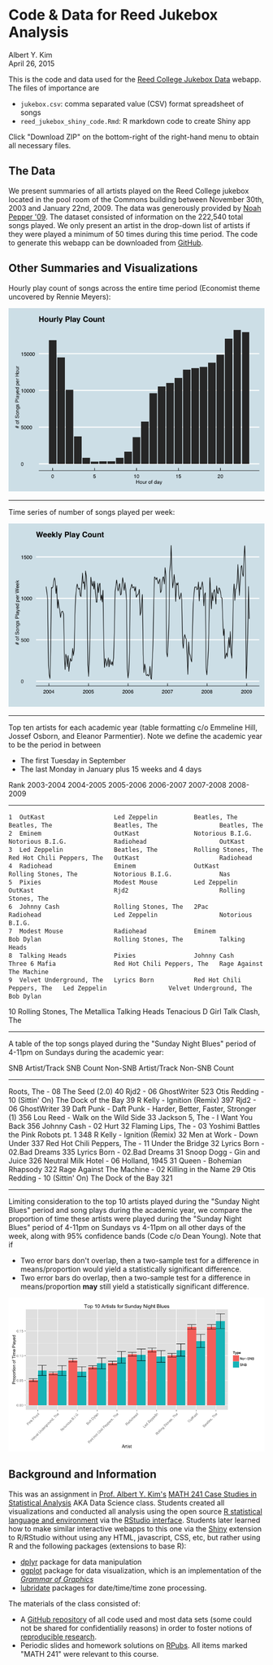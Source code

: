 # Code & Data for Reed Jukebox Analysis
Albert Y. Kim  
April 26, 2015  

This is the code and data used for the [Reed College Jukebox Data](https://github.com/rudeboybert/ReedJukebox) webapp.  The files of importance are

* `jukebox.csv`: comma separated value (CSV) format spreadsheet of songs
* `reed_jukebox_shiny_code.Rmd`: R markdown code to create Shiny app

Click "Download ZIP" on the bottom-right of the right-hand menu to obtain all necessary files.  





## The Data

We present summaries of all artists played on the Reed College jukebox located in the pool room of the Commons building between November 30th, 2003 and January 22nd, 2009.  The data was generously provided by [Noah Pepper '09](http://www.noahpepper.com/).  The dataset consisted of information on the 222,540 total songs played.  We only present an artist in the drop-down list of artists if they were played a minimum of 50 times during this time period.  The code to generate this webapp can be downloaded from   [GitHub](https://github.com/rudeboybert/ReedJukebox).





## Other Summaries and Visualizations

Hourly play count of songs across the entire time period (Economist theme uncovered by Rennie Meyers):

![](README_files/figure-html/unnamed-chunk-2-1.png) 

**********

Time series of number of songs played per week:

![](README_files/figure-html/unnamed-chunk-3-1.png) 

**********

Top ten artists for each academic year (table formatting c/o Emmeline Hill, Jossef Osborn, and Eleanor Parmentier).  Note we define the academic year to be the period in between 

* The first Tuesday in September 
* The last Monday in January plus 15 weeks and 4 days



 Rank  2003-2004                 2004-2005             2005-2006                    2006-2007                    2007-2008                    2008-2009                
-----  ------------------------  --------------------  ---------------------------  ---------------------------  ---------------------------  -------------------------
    1  OutKast                   Led Zeppelin          Beatles, The                 Beatles, The                 Beatles, The                 Beatles, The             
    2  Eminem                    OutKast               Notorious B.I.G.             Notorious B.I.G.             Radiohead                    OutKast                  
    3  Led Zeppelin              Beatles, The          Rolling Stones, The          Red Hot Chili Peppers, The   OutKast                      Radiohead                
    4  Radiohead                 Eminem                OutKast                      Rolling Stones, The          Notorious B.I.G.             Nas                      
    5  Pixies                    Modest Mouse          Led Zeppelin                 OutKast                      Rjd2                         Rolling Stones, The      
    6  Johnny Cash               Rolling Stones, The   2Pac                         Radiohead                    Led Zeppelin                 Notorious B.I.G.         
    7  Modest Mouse              Radiohead             Eminem                       Bob Dylan                    Rolling Stones, The          Talking Heads            
    8  Talking Heads             Pixies                Johnny Cash                  Three 6 Mafia                Red Hot Chili Peppers, The   Rage Against The Machine 
    9  Velvet Underground, The   Lyrics Born           Red Hot Chili Peppers, The   Led Zeppelin                 Velvet Underground, The      Bob Dylan                
   10  Rolling Stones, The       Metallica             Talking Heads                Tenacious D                  Girl Talk                    Clash, The               

**********

A table of the top songs played during the "Sunday Night Blues" period of 4-11pm on Sundays during the academic year:


SNB Artist/Track                                      SNB Count  Non-SNB Artist/Track                                            Non-SNB Count
---------------------------------------------------  ----------  -------------------------------------------------------------  --------------
Roots, The - 08 The Seed (2.0)                               40  Rjd2 - 06 GhostWriter                                                     523
Otis Redding - 10 (Sittin' On) The Dock of the Bay           39  R Kelly - Ignition (Remix)                                                397
Rjd2 - 06 GhostWriter                                        39  Daft Punk - Daft Punk - Harder, Better, Faster, Stronger (1)              356
Lou Reed - Walk on the Wild Side                             33  Jackson 5, The - I Want You Back                                          356
Johnny Cash - 02 Hurt                                        32  Flaming Lips, The - 03 Yoshimi Battles the Pink Robots pt. 1              348
R Kelly - Ignition (Remix)                                   32  Men at Work - Down Under                                                  337
Red Hot Chili Peppers, The - 11 Under the Bridge             32  Lyrics Born - 02.Bad Dreams                                               335
Lyrics Born - 02.Bad Dreams                                  31  Snoop Dogg - Gin and Juice                                                326
Neutral Milk Hotel - 06 Holland, 1945                        31  Queen - Bohemian Rhapsody                                                 322
Rage Against The Machine - 02 Killing in the Name            29  Otis Redding - 10 (Sittin' On) The Dock of the Bay                        321

**********

Limiting consideration to the top 10 artists played during the "Sunday Night Blues" period and song plays during the academic year, we compare the proportion of time these artists were played during the "Sunday Night Blues" period of 4-11pm on Sundays vs 4-11pm on all other days of the week, along with 95% confidence bands (Code c/o Dean Young).  Note that if 

* Two error bars don't overlap, then a two-sample test for a difference in means/proportion would yield a statistically significant difference.
* Two error bars do overlap, then a two-sample test for a difference in means/proportion **may** still yield a statistically significant difference.

![](README_files/figure-html/unnamed-chunk-6-1.png) 


## Background and Information

This was an assignment in [Prof. Albert Y. Kim's](http://people.reed.edu/~albkim/) [MATH 241 Case Studies in Statistical Analysis](http://people.reed.edu/~albkim/MATH241/) AKA Data Science class.  Students created all visualizations and conducted all analysis using the open source [R statistical language and environment](http://cran.r-project.org/) via the [RStudio interface](http://www.rstudio.com/).  Students later learned how to make similar interactive webapps to this one via the [Shiny](http://shiny.rstudio.com/) extension to R/RStudio without using any HTML, javascript, CSS, etc, but rather using R and the following packages (extensions to base R):

* [dplyr](http://cran.rstudio.com/web/packages/dplyr/vignettes/introduction.html) package for data manipulation
* [ggplot](http://ggplot2.org/) package for data visualization, which is an implementation of the [*Grammar of Graphics*](http://www.amazon.com/The-Grammar-Graphics-Statistics-Computing/dp/0387245448)
* [lubridate](http://cran.r-project.org/web/packages/lubridate/lubridate.pdf) packages for date/time/time zone processing.

The materials of the class consisted of:

* A [GitHub repository](https://github.com/rudeboybert/MATH241) of all code used and most data sets (some could not be shared for confidentialily reasons) in order to foster notions of [reproducible research](https://www.coursera.org/course/repdata).  
* Periodic slides and homework solutions on [RPubs](http://rpubs.com/rudeboybert).  All items marked "MATH 241" were relevant to this course.
